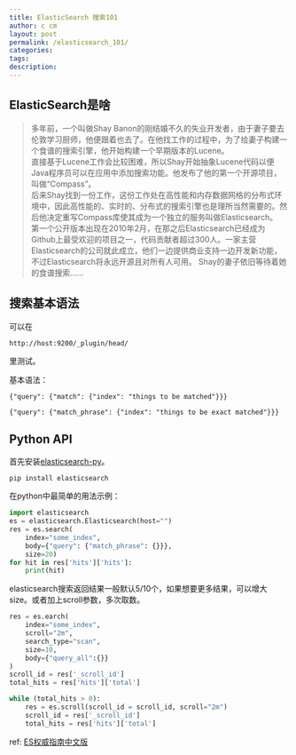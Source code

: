 ```yaml
---
title: ElasticSearch 搜索101
author: c cm
layout: post
permalink: /elasticsearch_101/
categories:
tags:
description:
---
```


## ElasticSearch是啥

> 多年前，一个叫做Shay Banon的刚结婚不久的失业开发者，由于妻子要去伦敦学习厨师，他便跟着也去了。在他找工作的过程中，为了给妻子构建一个食谱的搜索引擎，他开始构建一个早期版本的Lucene。  
直接基于Lucene工作会比较困难，所以Shay开始抽象Lucene代码以便Java程序员可以在应用中添加搜索功能。他发布了他的第一个开源项目，叫做“Compass”。  
后来Shay找到一份工作，这份工作处在高性能和内存数据网格的分布式环境中，因此高性能的、实时的、分布式的搜索引擎也是理所当然需要的。然后他决定重写Compass库使其成为一个独立的服务叫做Elasticsearch。  
第一个公开版本出现在2010年2月，在那之后Elasticsearch已经成为Github上最受欢迎的项目之一，代码贡献者超过300人。一家主营Elasticsearch的公司就此成立，他们一边提供商业支持一边开发新功能，不过Elasticsearch将永远开源且对所有人可用。
Shay的妻子依旧等待着她的食谱搜索……

## 搜索基本语法
可以在
```
http://host:9200/_plugin/head/
```
里测试。

基本语法：  

```
{"query": {"match": {"index": "things to be matched"}}}
```

```
{"query": {"match_phrase": {"index": "things to be exact matched"}}}
```

## Python API
首先安装[elasticsearch-py](https://elasticsearch-py.readthedocs.io/en/master/)。

```
pip install elasticsearch
```

在python中最简单的用法示例：

```python
import elasticsearch
es = elasticsearch.Elasticsearch(host="")
res = es.search(
    index="some_index", 
    body={"query": {"match_phrase": {}}},
    size=20)
for hit in res['hits']['hits']:
    print(hit)
```
elasticsearch搜索返回结果一般默认5/10个，如果想要更多结果，可以增大size。或者加上scroll参数，多次取数。

```python
res = es.earch(
    index="some_index",
    scroll="2m",
    search_type="scan",
    size=10,
    body={"query_all":{}}
)
scroll_id = res['_scroll_id']
total_hits = res['hits']['total']

while (total_hits > 0):
    res = es.scroll(scroll_id = scroll_id, scroll="2m")
    scroll_id = res['_scroll_id']
    total_hits = res['hits']['total']
```


ref: [ES权威指南中文版](https://es.xiaoleilu.com)

